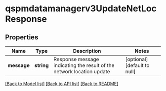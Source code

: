 # qspmdatamanagerv3UpdateNetLocResponse

## Properties
Name | Type | Description | Notes
------------ | ------------- | ------------- | -------------
**message** | **string** | Response message indicating the result of the network location update | [optional] [default to null]

[[Back to Model list]](../README.md#documentation-for-models) [[Back to API list]](../README.md#documentation-for-api-endpoints) [[Back to README]](../README.md)


